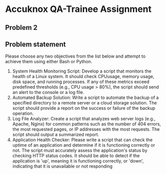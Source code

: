 # Accuknox QA-Trainee Assignment

## Problem 2
## Problem statement
 Please choose any two objectives from the list below and attempt to achieve them
 using either Bash or Python.
 1. System Health Monitoring Script:
 Develop a script that monitors the health of a Linux system. It should check
 CPUusage, memory usage, disk space, and running processes. If any of
 these metrics exceed predefined thresholds (e.g., CPU usage > 80%), the
 script should send an alert to the console or a log file.
 2. Automated Backup Solution:
 Write a script to automate the backup of a specified directory to a remote
 server or a cloud storage solution. The script should provide a report on the
 success or failure of the backup operation.
 3. Log File Analyzer:
 Create a script that analyzes web server logs (e.g., Apache, Nginx) for
 common patterns such as the number of 404 errors, the most requested
 pages, or IP addresses with the most requests. The script should output a
 summarized report.
 4. Application Health Checker:
Please write a script that can check the uptime of an application and
 determine if it is functioning correctly or not. The script must accurately
 assess the application's status by checking HTTP status codes. It should be
 able to detect if the application is 'up', meaning it is functioning correctly, or
 'down', indicating that it is unavailable or not responding

